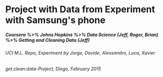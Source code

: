 # Project with Data from Experiment with Samsung's phone
##### Coursera %>% Johns Hopkins %>% Data Science (Jeff, Roger, Brian) %>% Getting and Cleaning Data (Jeff)
###### UCI M.L. Repo, Experiment by Jorge, Davide, Alessandro, Luca, Xavier
###### get.clean.data-Project, Diego, February 2015




